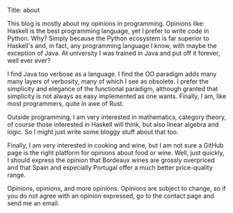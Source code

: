 Title: about 

This blog is mostly about my opinions in programming. Opinions like: Haskell is the best programming language, yet I prefer to write code in Python. Why? Simply because the Python ecosystem is far superior to Haskell's and, in fact, any programming language I know, with maybe the exception of Java. At university I was trained in Java and put off it forever, well ever ever?

I find Java too verbose as a language. I find the OO paradigm adds many many layers of verbosity, many of which I see as obsolete. I prefer the simplicity and elegance of the functional paradigm, although granted that simplicity is not always as easy implemented as one wants. Finally, I am, like most programmers, quite in awe of Rust.

Outside programming, I am very interested in mathematics, category theory, of course those interested in Haskell will think, but also linear algebra and logic. So I might just write some bloggy stuff about that too.

Finally, I am very interested in cooking and wine, but I am not sure a GitHub page is the right platform for opinions about food or wine. Well, just quickly, I should express the opinion that Bordeaux wines are grossly overpriced and that Spain and especially Portugal offer a much better price-quality range. 

Opinions, opinions, and more opinions. Opinions are subject to change, so if you do not agree with an opinion expressed, go to the contact page and send me an email.
